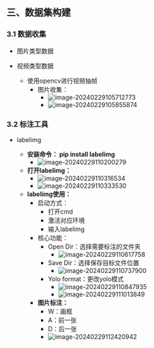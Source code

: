 ## 三、数据集构建

### 3.1 数据收集

* 图片类型数据

* 视频类型数据

  * 使用opencv进行视频抽帧
    * 图片收集：
      * ![image-20240229105712773](C:\Users\10482\AppData\Roaming\Typora\typora-user-images\image-20240229105712773.png)
      * ![image-20240229105855874](C:\Users\10482\AppData\Roaming\Typora\typora-user-images\image-20240229105855874.png)

### 3.2 标注工具

* labelimg

  * **安装命令： pip install labelimg**
    * ![image-20240229110200279](C:\Users\10482\AppData\Roaming\Typora\typora-user-images\image-20240229110200279.png)
  * **打开labelimg：**
    * ![image-20240229110316534](C:\Users\10482\AppData\Roaming\Typora\typora-user-images\image-20240229110316534.png)
    * ![image-20240229110333530](C:\Users\10482\AppData\Roaming\Typora\typora-user-images\image-20240229110333530.png)
  * **labelimg使用：**
    * 启动方式：
      * 打开cmd
      * 激活对应环境
      * 输入labelimg
    * 核心功能：
      * Open Dir：选择需要标注的文件夹
        * ![image-20240229110617758](C:\Users\10482\AppData\Roaming\Typora\typora-user-images\image-20240229110617758.png)
      * Save Dir：选择保存目标文件位置
        * ![image-20240229110737900](C:\Users\10482\AppData\Roaming\Typora\typora-user-images\image-20240229110737900.png)
      * Yolo format：更改yolo模式
        * ![image-20240229110847935](C:\Users\10482\AppData\Roaming\Typora\typora-user-images\image-20240229110847935.png)
        * ![image-20240229111013849](C:\Users\10482\AppData\Roaming\Typora\typora-user-images\image-20240229111013849.png)
    * **图片标注：**
      * W：画框
      * A：前一张
      * D：后一张
      * ![image-20240229112420942](C:\Users\10482\AppData\Roaming\Typora\typora-user-images\image-20240229112420942.png)


